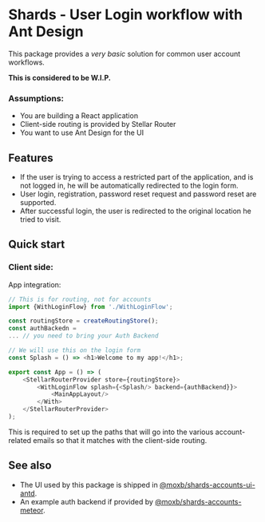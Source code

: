 # Shards - User Login workflow with Ant Design

This package provides a _very basic_ solution for common user account workflows.

**This is considered to be W.I.P.**

### Assumptions:

- You are building a React application
- Client-side routing is provided by Stellar Router
- You want to use Ant Design for the UI

## Features

* If the user is trying to access a restricted part of the application,
  and is not logged in, he will be automatically redirected to the login form.
* User login, registration, password reset request and password reset are supported.
* After successful login, the user is redirected to the original location he tried to visit.

## Quick start

### Client side:

App integration:

```typescript jsx
// This is for routing, not for accounts
import {WithLoginFlow} from './WithLoginFlow';

const routingStore = createRoutingStore();
const authBackedn =
... // you need to bring your Auth Backend

// We will use this on the login form
const Splash = () => <h1>Welcome to my app!</h1>;

export const App = () => (
    <StellarRouterProvider store={routingStore}>
        <WithLoginFlow splash={<Splash/> backend={authBackend}}>
            <MainAppLayout/>
        </With>
    </StellarRouterProvider>
);
```

This is required to set up the paths that will go into the various account-related emails
so that it matches with the client-side routing.

## See also

- The UI used by this package is shipped in
  [@moxb/shards-accounts-ui-antd](https://www.npmjs.com/package/@moxb/shards-account-ui-antd).
- An example auth backend if provided by
  [@moxb/shards-accounts-meteor](https://www.npmjs.com/package/@moxb/shards-account-meteor).

